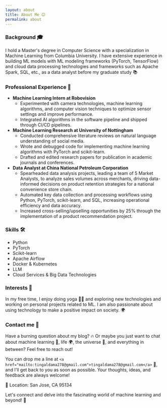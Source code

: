 ```yaml
---
layout: about
title: About Me 😊
permalink: about
---
```

### Background 🎓

I hold a Master's degree in Computer Science with a specialization in Machine Learning from Columbia University. I have extensive experience in building ML models with ML modeling frameworks (PyTorch, TensorFlow) and cloud data processing technologies and frameworks such as Apache Spark, SQL, etc., as a data analyst before my graduate study 📚

### Professional Experience 💼

- **Machine Learning Intern at Robovision**
  - Experimented with camera technologies, machine learning algorithms, and computer vision techniques to optimize sensor settings and improve performance.
  - Integrated AI algorithms in the software pipeline and shipped through CI/CD pipelines.
- **Machine Learning Research at University of Nottingham**
  - Conducted comprehensive literature reviews on natural language understanding of social media.
  - Wrote and debugged code for implementing machine learning algorithms with PyTorch and scikit-learn.
  - Drafted and edited research papers for publication in academic journals and conferences.
- **Data Analyst at China National Petroleum Corporation**
  - Spearheaded data analysis projects, leading a team of 5 Market Analysts, to analyze sales volumes across merchants, driving data-informed decisions on product retention strategies for a national convenience store chain.
  - Automated key data collection and processing workflows using Python, PyTorch, scikit-learn, and SQL, increasing operational efficiency and data accuracy.
  - Increased cross-selling/upselling opportunities by 25% through the implementation of a product recommendation project.

### Skills 🛠️

- Python
- PyTorch
- Scikit-learn
- Apache Airflow 
- Docker & Kubernetes 
- LLM 
- Cloud Services & Big Data Technologies

### Interests 🎨

In my free time, I enjoy doing yoga 🧘‍♀️ and exploring new technologies and working on personal projects related to ML. I am also passionate about using technology to make a positive impact on society. 🌍

### Contact me 📧

Have a burning question about my blog? 🔥 Or maybe you just want to chat about machine learning 🤖, life 🌍, the universe 🌌, and everything in between? Feel free to reach out!

You can drop me a line at `<a href="mailto:tingaldama278@gmail.com">tingaldama278@gmail.com</a>` 📧, and I'll get back to you as soon as possible. Your thoughts, ideas, and feedback are always welcome!

📍 Location: San Jose, CA 95134

Let's connect and delve into the fascinating world of machine learning and beyond! 🚀
